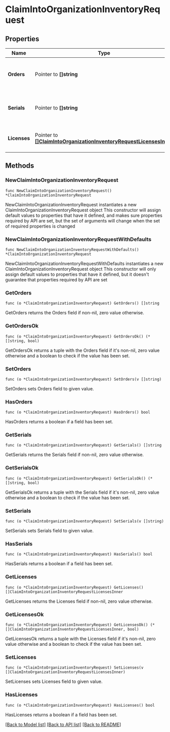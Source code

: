 # ClaimIntoOrganizationInventoryRequest

## Properties

Name | Type | Description | Notes
------------ | ------------- | ------------- | -------------
**Orders** | Pointer to **[]string** | The numbers of the orders that should be claimed | [optional] 
**Serials** | Pointer to **[]string** | The serials of the devices that should be claimed | [optional] 
**Licenses** | Pointer to [**[]ClaimIntoOrganizationInventoryRequestLicensesInner**](ClaimIntoOrganizationInventoryRequestLicensesInner.md) | The licenses that should be claimed | [optional] 

## Methods

### NewClaimIntoOrganizationInventoryRequest

`func NewClaimIntoOrganizationInventoryRequest() *ClaimIntoOrganizationInventoryRequest`

NewClaimIntoOrganizationInventoryRequest instantiates a new ClaimIntoOrganizationInventoryRequest object
This constructor will assign default values to properties that have it defined,
and makes sure properties required by API are set, but the set of arguments
will change when the set of required properties is changed

### NewClaimIntoOrganizationInventoryRequestWithDefaults

`func NewClaimIntoOrganizationInventoryRequestWithDefaults() *ClaimIntoOrganizationInventoryRequest`

NewClaimIntoOrganizationInventoryRequestWithDefaults instantiates a new ClaimIntoOrganizationInventoryRequest object
This constructor will only assign default values to properties that have it defined,
but it doesn't guarantee that properties required by API are set

### GetOrders

`func (o *ClaimIntoOrganizationInventoryRequest) GetOrders() []string`

GetOrders returns the Orders field if non-nil, zero value otherwise.

### GetOrdersOk

`func (o *ClaimIntoOrganizationInventoryRequest) GetOrdersOk() (*[]string, bool)`

GetOrdersOk returns a tuple with the Orders field if it's non-nil, zero value otherwise
and a boolean to check if the value has been set.

### SetOrders

`func (o *ClaimIntoOrganizationInventoryRequest) SetOrders(v []string)`

SetOrders sets Orders field to given value.

### HasOrders

`func (o *ClaimIntoOrganizationInventoryRequest) HasOrders() bool`

HasOrders returns a boolean if a field has been set.

### GetSerials

`func (o *ClaimIntoOrganizationInventoryRequest) GetSerials() []string`

GetSerials returns the Serials field if non-nil, zero value otherwise.

### GetSerialsOk

`func (o *ClaimIntoOrganizationInventoryRequest) GetSerialsOk() (*[]string, bool)`

GetSerialsOk returns a tuple with the Serials field if it's non-nil, zero value otherwise
and a boolean to check if the value has been set.

### SetSerials

`func (o *ClaimIntoOrganizationInventoryRequest) SetSerials(v []string)`

SetSerials sets Serials field to given value.

### HasSerials

`func (o *ClaimIntoOrganizationInventoryRequest) HasSerials() bool`

HasSerials returns a boolean if a field has been set.

### GetLicenses

`func (o *ClaimIntoOrganizationInventoryRequest) GetLicenses() []ClaimIntoOrganizationInventoryRequestLicensesInner`

GetLicenses returns the Licenses field if non-nil, zero value otherwise.

### GetLicensesOk

`func (o *ClaimIntoOrganizationInventoryRequest) GetLicensesOk() (*[]ClaimIntoOrganizationInventoryRequestLicensesInner, bool)`

GetLicensesOk returns a tuple with the Licenses field if it's non-nil, zero value otherwise
and a boolean to check if the value has been set.

### SetLicenses

`func (o *ClaimIntoOrganizationInventoryRequest) SetLicenses(v []ClaimIntoOrganizationInventoryRequestLicensesInner)`

SetLicenses sets Licenses field to given value.

### HasLicenses

`func (o *ClaimIntoOrganizationInventoryRequest) HasLicenses() bool`

HasLicenses returns a boolean if a field has been set.


[[Back to Model list]](../README.md#documentation-for-models) [[Back to API list]](../README.md#documentation-for-api-endpoints) [[Back to README]](../README.md)


